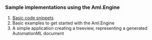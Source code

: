 ### Sample implementations using the Aml.Engine

1. [Basic code snippets](basic.md) 
2. Basic examples to get started with the Aml.Engine
3. A simple application creating a treeview, representing a generated AutomationML document
